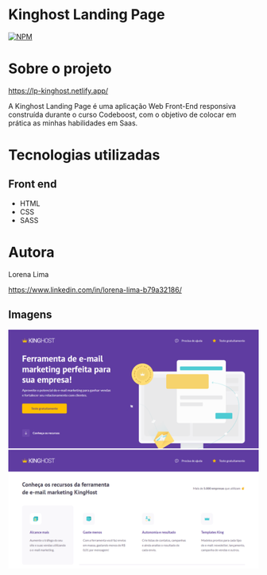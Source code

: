# Kinghost Landing Page

[![NPM](https://img.shields.io/npm/l/react)](https://github.com/Lorena-Limaa/Projeto-Kinghost/blob/main/LICENSE)

# Sobre o projeto

https://lp-kinghost.netlify.app/

A Kinghost Landing Page é uma aplicação Web Front-End responsiva construída durante o curso Codeboost, com o objetivo de colocar em prática as minhas habilidades em Saas.

# Tecnologias utilizadas

## Front end
- HTML
- CSS
- SASS

# Autora

Lorena Lima

https://www.linkedin.com/in/lorena-lima-b79a32186/

## Imagens

<img src="img/Kinghost-01.png">
<img src="img/Kinghost-02.png">



